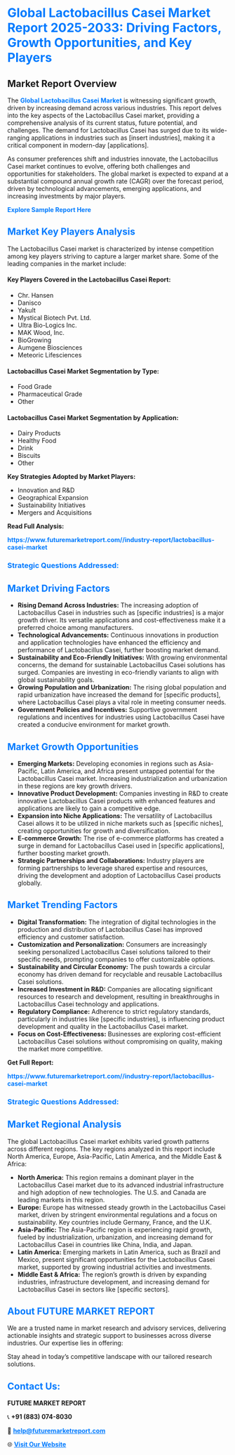 <h1 style="color: #007BFF;">Global Lactobacillus Casei Market Report 2025-2033: Driving Factors, Growth Opportunities, and Key Players</h1>

<section id="overview">
<h2>Market Report Overview</h2>
<p>The <a href="https://www.futuremarketreport.com//industry-report/lactobacillus-casei-market" style="color: #007BFF; text-decoration: none;"><strong>Global Lactobacillus Casei Market</strong></a> is witnessing significant growth, driven by increasing demand across various industries. This report delves into the key aspects of the Lactobacillus Casei market, providing a comprehensive analysis of its current status, future potential, and challenges. The demand for Lactobacillus Casei has surged due to its wide-ranging applications in industries such as [insert industries], making it a critical component in modern-day [applications].</p>
<p>As consumer preferences shift and industries innovate, the Lactobacillus Casei market continues to evolve, offering both challenges and opportunities for stakeholders. The global market is expected to expand at a substantial compound annual growth rate (CAGR) over the forecast period, driven by technological advancements, emerging applications, and increasing investments by major players.</p>
</section>

<section id="overview">
<p><a href="https://www.futuremarketreport.com//request-sample/reportId=58242" style="color: #007BFF; text-decoration: none;"><strong>Explore Sample Report Here</strong></a></p>
</section>

<section id="key-players">
<h2 style="color: #007BFF;">Market Key Players Analysis</h2>
<p>The Lactobacillus Casei market is characterized by intense competition among key players striving to capture a larger market share. Some of the leading companies in the market include:</p>
<h4>Key Players Covered in the Lactobacillus Casei Report:</h4>
<ul><li>Chr. Hansen</li><li>Danisco</li><li>Yakult</li><li>Mystical Biotech Pvt. Ltd.</li><li>Ultra Bio-Logics Inc.</li><li>MAK Wood, Inc.</li><li>BioGrowing</li><li>Aumgene Biosciences</li><li>Meteoric Lifesciences</li></ul>
<h4>Lactobacillus Casei Market Segmentation by Type:</h4>
<ul><li>Food Grade</li><li>Pharmaceutical Grade</li><li>Other</li></ul>

<h4>Lactobacillus Casei Market Segmentation by Application:</h4>
<ul><li>Dairy Products</li><li>Healthy Food</li><li>Drink</li><li>Biscuits</li><li>Other</li></ul>
<p><strong>Key Strategies Adopted by Market Players:</strong></p>
<ul>
<li>Innovation and R&D</li>
<li>Geographical Expansion</li>
<li>Sustainability Initiatives</li>
<li>Mergers and Acquisitions</li>
</ul>
</section>

<section>
<p><strong>Read Full Analysis: </strong></p><a href="https://www.futuremarketreport.com//industry-report/lactobacillus-casei-market" style="color: #007BFF; text-decoration: none;"><strong>https://www.futuremarketreport.com//industry-report/lactobacillus-casei-market</strong></a>
<h3 style="color: #007BFF;">Strategic Questions Addressed:</h3>
</section>

<section id="driving-factors">
<h2 style="color: #007BFF;">Market Driving Factors</h2>
<ul>
<li><strong>Rising Demand Across Industries:</strong> The increasing adoption of Lactobacillus Casei in industries such as [specific industries] is a major growth driver. Its versatile applications and cost-effectiveness make it a preferred choice among manufacturers.</li>
<li><strong>Technological Advancements:</strong> Continuous innovations in production and application technologies have enhanced the efficiency and performance of Lactobacillus Casei, further boosting market demand.</li>
<li><strong>Sustainability and Eco-Friendly Initiatives:</strong> With growing environmental concerns, the demand for sustainable Lactobacillus Casei solutions has surged. Companies are investing in eco-friendly variants to align with global sustainability goals.</li>
<li><strong>Growing Population and Urbanization:</strong> The rising global population and rapid urbanization have increased the demand for [specific products], where Lactobacillus Casei plays a vital role in meeting consumer needs.</li>
<li><strong>Government Policies and Incentives:</strong> Supportive government regulations and incentives for industries using Lactobacillus Casei have created a conducive environment for market growth.</li>
</ul>
</section>

<section id="growth-opportunities">
<h2 style="color: #007BFF;">Market Growth Opportunities</h2>
<ul>
<li><strong>Emerging Markets:</strong> Developing economies in regions such as Asia-Pacific, Latin America, and Africa present untapped potential for the Lactobacillus Casei market. Increasing industrialization and urbanization in these regions are key growth drivers.</li>
<li><strong>Innovative Product Development:</strong> Companies investing in R&D to create innovative Lactobacillus Casei products with enhanced features and applications are likely to gain a competitive edge.</li>
<li><strong>Expansion into Niche Applications:</strong> The versatility of Lactobacillus Casei allows it to be utilized in niche markets such as [specific niches], creating opportunities for growth and diversification.</li>
<li><strong>E-commerce Growth:</strong> The rise of e-commerce platforms has created a surge in demand for Lactobacillus Casei used in [specific applications], further boosting market growth.</li>
<li><strong>Strategic Partnerships and Collaborations:</strong> Industry players are forming partnerships to leverage shared expertise and resources, driving the development and adoption of Lactobacillus Casei products globally.</li>
</ul>
</section>

<section id="trending-factors">
<h2 style="color: #007BFF;">Market Trending Factors</h2>
<ul>
<li><strong>Digital Transformation:</strong> The integration of digital technologies in the production and distribution of Lactobacillus Casei has improved efficiency and customer satisfaction.</li>
<li><strong>Customization and Personalization:</strong> Consumers are increasingly seeking personalized Lactobacillus Casei solutions tailored to their specific needs, prompting companies to offer customizable options.</li>
<li><strong>Sustainability and Circular Economy:</strong> The push towards a circular economy has driven demand for recyclable and reusable Lactobacillus Casei solutions.</li>
<li><strong>Increased Investment in R&D:</strong> Companies are allocating significant resources to research and development, resulting in breakthroughs in Lactobacillus Casei technology and applications.</li>
<li><strong>Regulatory Compliance:</strong> Adherence to strict regulatory standards, particularly in industries like [specific industries], is influencing product development and quality in the Lactobacillus Casei market.</li>
<li><strong>Focus on Cost-Effectiveness:</strong> Businesses are exploring cost-efficient Lactobacillus Casei solutions without compromising on quality, making the market more competitive.</li>
</ul>
</section>

<section>
<p><strong>Get Full Report: </strong></p><a href="https://www.futuremarketreport.com//industry-report/lactobacillus-casei-market" style="color: #007BFF; text-decoration: none;"><strong>https://www.futuremarketreport.com//industry-report/lactobacillus-casei-market</strong></a>
<h3 style="color: #007BFF;">Strategic Questions Addressed:</h3>
</section>


<section id="regional-analysis">
<h2 style="color: #007BFF;">Market Regional Analysis</h2>
<p>The global Lactobacillus Casei market exhibits varied growth patterns across different regions. The key regions analyzed in this report include North America, Europe, Asia-Pacific, Latin America, and the Middle East & Africa:</p>
<ul>
<li><strong>North America:</strong> This region remains a dominant player in the Lactobacillus Casei market due to its advanced industrial infrastructure and high adoption of new technologies. The U.S. and Canada are leading markets in this region.</li>
<li><strong>Europe:</strong> Europe has witnessed steady growth in the Lactobacillus Casei market, driven by stringent environmental regulations and a focus on sustainability. Key countries include Germany, France, and the U.K.</li>
<li><strong>Asia-Pacific:</strong> The Asia-Pacific region is experiencing rapid growth, fueled by industrialization, urbanization, and increasing demand for Lactobacillus Casei in countries like China, India, and Japan.</li>
<li><strong>Latin America:</strong> Emerging markets in Latin America, such as Brazil and Mexico, present significant opportunities for the Lactobacillus Casei market, supported by growing industrial activities and investments.</li>
<li><strong>Middle East & Africa:</strong> The region’s growth is driven by expanding industries, infrastructure development, and increasing demand for Lactobacillus Casei in sectors like [specific sectors].</li>
</ul>
</section>

<footer>
<h2 style="color: #007BFF;">About FUTURE MARKET REPORT</h2>
<p>We are a trusted name in market research and advisory services, delivering actionable insights and strategic support to businesses across diverse industries. Our expertise lies in offering:</p>

<p>Stay ahead in today’s competitive landscape with our tailored research solutions.</p>

<h2 style="color: #007BFF;">Contact Us:</h2>
<p><strong>FUTURE MARKET REPORT</strong></p>
<p>📞 <strong>+91 (883) 074-8030</strong></p>
<p>📧 <strong><a href="mailto:help@futuremarketreport.com" style="color: #007BFF;">help@futuremarketreport.com</a></strong></p>
<p>🌐 <strong><a href="https://www.futuremarketreport.com/" style="color: #007BFF;">Visit Our Website</a></strong></p>
</footer>